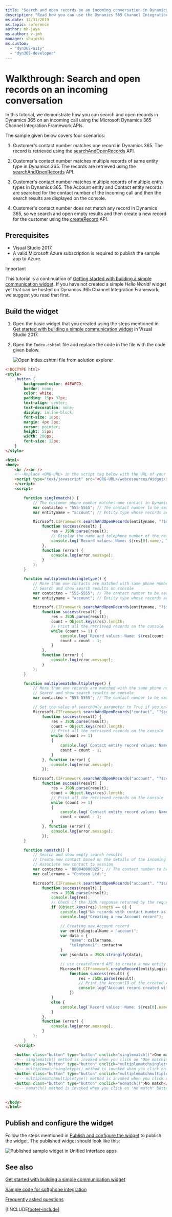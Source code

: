 ```yaml
---
title: "Search and open records on an incoming conversation in Dynamics 365 Channel Integration Framework (CIF) version 1.0 | MicrosoftDocs"
description: "Read how you can use the Dynamics 365 Channel Integration Framework (CIF) version 1.0 APIs to search and open records on an incoming conversation."
ms.date: 12/31/2019
ms.topic: reference
author: mh-jaya
ms.author: v-jmh
manager: shujoshi
ms.custom: 
  - "dyn365-a11y"
  - "dyn365-developer"
---
```

# Walkthrough: Search and open records on an incoming conversation

In this tutorial, we demonstrate how you can search and open records in Dynamics 365 on an incoming call using the Microsoft Dynamics 365 Channel Integration Framework APIs.

The sample given below covers four scenarios:

1. Customer's contact number matches one record in Dynamics 365. The record is retrieved using the [searchAndOpenRecords](reference/microsoft-ciframework/searchAndOpenRecords.md) API.

2. Customer's contact number matches multiple records of same entity type in Dynamics 365. The records are retrieved using the [searchAndOpenRecords](reference/microsoft-ciframework/searchAndOpenRecords.md) API.

3. Customer's contact number matches multiple records of multiple entity types in Dynamics 365. The Account entity and Contact entity records are searched for the contact number of the incoming call and then the search results are displayed on the console.

4. Customer's contact number does not match any record in Dynamics 365, so we search and open empty results and then create a new record for the customer using the [createRecord](reference/microsoft-ciframework/createRecord.md) API.

## Prerequisites

- Visual Studio 2017.
- A valid Microsoft Azure subscription is required to publish the sample app to Azure.

> [!IMPORTANT]
> This tutorial is a continuation of [Getting started with building a simple communication widget](getting-started-simple-widget.md). If you have not created a simple *Hello World!* widget yet that can be hosted on Dynamics 365 Channel Integration Framework, we suggest you read that first.

## Build the widget

1. Open the basic widget that you created using the steps mentioned in [Get started with building a simple communication widget](getting-started-simple-widget.md) in Visual Studio 2017.

2. Open the `Index.cshtml` file and replace the code in the file with the code given below. 

   ![Open Index.cshtml file from solution explorer](media/cif-helloworld-solution-explorer.PNG "Open Index.cshtml file from solution explorer")<br />

```html
<!DOCTYPE html>
<style>
    .button {
        background-color: #4FAFCD;
        border: none;
        color: white;
        padding: 15px 32px;
        text-align: center;
        text-decoration: none;
        display: inline-block;
        font-size: 16px;
        margin: 4px 2px;
        cursor: pointer;
        height: 55px;
        width: 200px;
        font-size: 12px;
    }
</style>

<html>
<body>
    <br /><br />
    <!--Replace <ORG-URL> in the script tag below with the URL of your Dynamics 365 instance -->
    <script type="text/javascript" src="<ORG-URL>/webresources/Widget/msdyn_ciLibrary.js" data-crmurl="<ORG-URL>" data-cifid="CIFMainLibrary">
    </script>
    <script>

        function singlematch() {
            // The customer phone number matches one contact in Dynamics 365
            var contactno = "555-5555"; // The contact number to be searched
            var entityname = "account"; // Entity type whose records are to be searched

            Microsoft.CIFramework.searchAndOpenRecords(entityname, "?$select=name,telephone1&$filter=telephone1 eq '" + `${contactno}` + "'" + "&$search=" + `${contactno}`, false).then(
                function success(result) {
                    res = JSON.parse(result);
                    // Display the name and telephone number of the retrieved contact on the console
                    console.log(`Record values: Name: ${res[0].name}, Telephone number: ${res[0].telephone1}`);
                },
                function (error) {
                    console.log(error.message);
                }
            );
        }

        function multiplematchsingletype() {
            // More than one contacts are matched with same phone number
            // Search and show search results on console
            var contactno = "555-5555"; // The contact number to be searched
            var entityname = "account"; // Entity type whose records are to be searched

            Microsoft.CIFramework.searchAndOpenRecords(entityname, "?$select=name,telephone1&$filter=telephone1 eq '" + `${contactno}` + "'" + "&$search=" + `${contactno}`, false).then(
                function success(result) {
                    res = JSON.parse(result);
                    count = Object.keys(res).length;
                    // Print all the retrieved records on the console
                    while (count >= 1) {
                        console.log(`Record values: Name: ${res[count - 1].name}, Telephone number: ${res[count - 1].telephone1}`);
                        count = count - 1;
                    }
                },
                function (error) {
                    console.log(error.message);
                }
            );
        }

        function multiplematchmultipletype() {
            // More than one records are matched with the same phone number. These records belong to different entity types
            // Search and show search results on console
            var contactno = "555-5555"; // The contact number to be searched

            // Set the value of searchOnly parameter to True if you only want to get results of the search as a promise result and not open the record or search page. More information: https://docs.microsoft.com/dynamics365/customer-engagement/developer/channel-integration-framework/reference/microsoft-ciframework/searchandopenrecords#parameters.
            Microsoft.CIFramework.searchAndOpenRecords("contact", "?$select=fullname,telephone1&$filter=telephone1 eq '" + `${contactno}` + "'"  + "&$search=" + `${contactno}`, true).then(
                function success(result) {
                    res = JSON.parse(result);
                    count = Object.keys(res).length;
                    // Print all the retrieved records on the console
                    while (count >= 1)
                    {
                        console.log(`Contact entity record values: Name: ${res[count - 1].fullname}, Telephone number: ${res[count-1].telephone1}`);
                        count = count - 1;
                    }
                }, function (error) {
                    console.log(error.message);
                });

            Microsoft.CIFramework.searchAndOpenRecords("account", "?$select=name,telephone1&$filter=telephone1 eq '" + `${contactno}` + "'"  + "&$search=" + `${contactno}`, true).then(
                function success(result) {
                    res = JSON.parse(result);
                    count = Object.keys(res).length;
                    // Print all the retrieved records on the console
                    while (count >= 1)
                    {
                        console.log(`Contact entity record values: Name: ${res[count - 1].name}, Telephone number: ${res[count - 1].telephone1}`);
                        count = count - 1;
                    }
                }, function (error) {
                    console.log(error.message);
                });
        }

        function nomatch() {
            // Search and show empty search results
            // Create new contact based on the details of the incoming call
            // Associate new contact to session
            var contactno = "000040000025"; // The contact number to be searched
            var callername = "Contoso Ltd."; 

            Microsoft.CIFramework.searchAndOpenRecords("account", "?$select=name,telephone1&$filter=telephone1 eq '" + `${contactno}` + "'"  + "&$search=" + `${contactno}`, false).then(
                function success(result) {
                    res = JSON.parse(result);
                    console.log(res);
                    // Check if the JSON response returned by the request is empty
                    if (Object.keys(res).length == 0) {
                        console.log("No records with contact number as " + contactno);
                        console.log("Creating a new Account record");

                        // Creating new Account record
                        var entityLogicalName = "account";
                        var data = {
                            "name": callername,
                            "telephone1": contactno
                        }
                        var jsondata = JSON.stringify(data);

                        // use createRecord API to create a new entity record
                        Microsoft.CIFramework.createRecord(entityLogicalName, jsondata).then(
                            function success(result) {
                                res = JSON.parse(result);
                                // Print the AccountID of the created Account record on the console
                                console.log("Account record created with ID: " + res.id);
                            })
                    }
                    else {
                        console.log(`Record values: Name: ${res[0].name}, Telephone number: ${res[0].telephone1}`);
                    } 
                },
                function (error) {
                    console.log(error.message);
                }
            );
        }
    </script>

    <button class="button" type="button" onclick="singlematch()">One matching record</button><br /><br />
    <!-- singlematch() method is invoked when you click on "One matching record" button. This returns the record which has the same phone number as the number of the incoming call -->
    <button class="button" type="button" onclick="multiplematchsingletype()">More than one matching records of same type</button><br /><br />
    <!-- multiplematchsingletype() method is invoked when you click on "More than one matching records of same type" button. This returns the all records of one particular entity type, which have the same phone number as the number of the incoming call -->
    <button class="button" type="button" onclick="multiplematchmultipletype()">More than one matching records of different types</button><br /><br />
    <!-- multiplematchmultipletype() method is invoked when you click on "More than one matching records of different types" button. This returns the all records of mutliple entity types, which have the same phone number as the number of the incoming call -->
    <button class="button" type="button" onclick="nomatch()">No match</button><br /><br />
    <!-- nomatch() method is invoked when you click on "No match" button. If there is no existing record with the same phone number as the number of the incoming call, it uses the details of the incoming call to create a new record -->

    
</body>
</html>
```

## Publish and configure the widget

Follow the steps mentioned in [Publish and configure the widget](getting-started-simple-widget.md#BKMK_publish) to publish the widget. The published widget should look like this:

  ![Published sample widget in Unified Interface apps](media/cif-search-records-publish-app.PNG "Published sample widget in Unified Interface apps")<br />

## See also

[Get started with building a simple communication widget](getting-started-simple-widget.md)

[Sample code for softphone integration](sample-softphone-integration.md)

[Frequently asked questions](faq-channel-integration-framework.md)


[!INCLUDE[footer-include](../../includes/footer-banner.md)]
